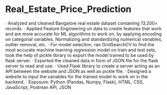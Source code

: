 # Real_Estate_Price_Prediction
· Analyzed and cleaned Bangalore real estate dataset containing 13,200+ records.
· Applied Feature Engineering on data to create features that work and are more accurate for ML algorithms to work on, by
applying encoding on categorial variables, Normalizing and standardizing numerical variables, outlier removal, etc.
· For model selection, ran GridSearchCV to find the most accurate machine learning regression model on train and test
sets, took the help of pickle library to export the model trained to be used by flask server.
· Exported the cleaned data in form of JSON file for the flask server to read and use.
· Used Flask library to create a server acting as an API between the website and JSON as well as pickle file.
· Designed a website to input the variables for the trained model to work on in the backend.
· Exposure: Python (Pandas, Numpy, Flask), HTML, CSS, JavaScript, Postman API, JSON
